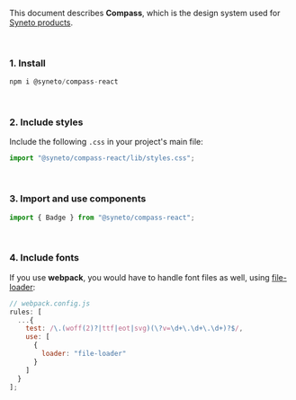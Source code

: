 This document describes **Compass**, which is the design system used for [Syneto products](https://syneto.eu/products/).

<br />

### **1. Install**

```jsx static
npm i @syneto/compass-react
```

<br />

### **2. Include styles**

Include the following `.css` in your project's main file:

```jsx static
import "@syneto/compass-react/lib/styles.css";
```

<br />

### **3. Import and use components**

```jsx static
import { Badge } from "@syneto/compass-react";
```

<br />

### **4. Include fonts**

If you use **webpack**, you would have to handle font files as well, using [file-loader](https://webpack.js.org/loaders/file-loader):

```jsx static
// webpack.config.js
rules: [
  ...{
    test: /\.(woff(2)?|ttf|eot|svg)(\?v=\d+\.\d+\.\d+)?$/,
    use: [
      {
        loader: "file-loader"
      }
    ]
  }
];
```
